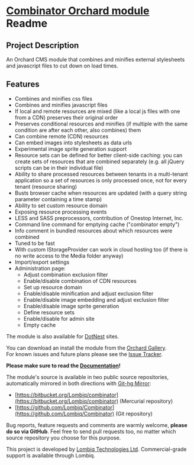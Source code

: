 # [Combinator Orchard module](https://github.com/Lombiq/Combinator) Readme



## Project Description
An Orchard CMS module that combines and minifies external stylesheets and javascript files to cut down on load times.  


## Features

-   Combines and minifies css files
-   Combines and minifies javascript files
-   If local and remote resources are mixed (like a local js files with
    one from a CDN) preserves their original order
-   Preserves conditional resources and minifies (if multiple with the
    same condition are after each other, also combines) them
-   Can combine remote (CDN) resources
-   Can embed images into stylesheets as data urls
-   Experimental image sprite generation support
-   Resource sets can be defined for better client-side caching: you can
    create sets of resources that are combined separately (e.g. all
    jQuery scripts can be in their individual file)
-   Ability to share processed resources between tenants in a
    multi-tenant application so a set of resources is only processed
    once, not for every tenant (resource sharing)
-   Busts browser cache when resources are updated (with a query string
    parameter containing a time stamp)
-   Ability to set custom resource domain
-   Exposing resource processing events
-   LESS and SASS preprocessors, contribution of Onestop Internet, Inc.
-   Command line command for emptying cache ("combinator empty")
-   Info comment in bundled resources about which resources were
    combined
-   Tuned to be fast
-   With custom IStorageProvider can work in cloud hosting too (if there
    is no write access to the Media folder anyway)
-   Import/export settings
-   Administration page:
    -   Adjust combination exclusion filter
    -   Enable/disable combination of CDN resources
    -   Set up resource domain
    -   Enable/disable minification and adjust exclusion filter
    -   Enable/disable image embedding and adjust exclusion filter
    -   Enable/disable image sprite generation
    -   Define resource sets
    -   Enable/disable for admin site
    -   Empty cache

The module is also available for [DotNest](http://dotnest.com/) sites.  

You can download an install the module from the [Orchard Gallery](http://orchardproject.net/gallery/List/Modules/Orchard.Module.Piedone.Combinator).  
For known issues and future plans please see the [Issue Tracker](https://github.com/Lombiq/Combinator/issues).

**Please make sure to read the [Documentation](Docs/Documentation.md)!**

The module's source is available in two public source repositories, automatically mirrored in both directions with [Git-hg Mirror](https://githgmirror.com):

- [https://bitbucket.org/Lombiq/combinator](https://bitbucket.org/Lombiq/combinator) (Mercurial repository)
- [https://github.com/Lombiq/Combinator](https://github.com/Lombiq/Combinator) (Git repository)

Bug reports, feature requests and comments are warmly welcome, **please do so via GitHub**.
Feel free to send pull requests too, no matter which source repository you choose for this purpose.

This project is developed by [Lombiq Technologies Ltd](http://lombiq.com/). Commercial-grade support is available through Lombiq.